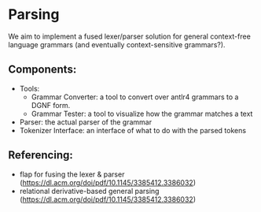 # Parsing
We aim to implement a fused lexer/parser solution for general context-free language grammars (and eventually context-sensitive grammars?).

## Components: 
- Tools:
    - Grammar Converter: a tool to convert over antlr4 grammars to a DGNF form.
    - Grammar Tester: a tool to visualize how the grammar matches a text
- Parser: the actual parser of the grammar
- Tokenizer Interface: an interface of what to do with the parsed tokens
## Referencing:
- flap for fusing the lexer & parser (https://dl.acm.org/doi/pdf/10.1145/3385412.3386032)
- relational derivative-based general parsing (https://dl.acm.org/doi/pdf/10.1145/3385412.3386032)